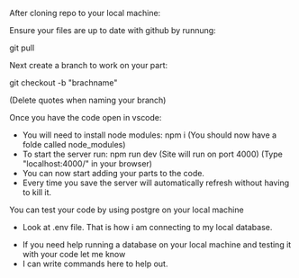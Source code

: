 After cloning repo to your local machine:

Ensure your files are up to date with github by runnung:

git pull
  
Next create a branch to work on your part:

git checkout -b "brachname"

(Delete quotes when naming your branch)
  


Once you have the code open in vscode:
- You will need to install node modules:
npm i
  (You should now have a folde called node_modules)
- To start the server run:
  npm run dev
  (Site will run on port 4000)
  (Type "localhost:4000/" in your browser)
- You can now start adding your parts to the code.
- Every time you save the server will automatically refresh without having to kill it.


You can test your code by using postgre on your local machine
- Look at .env file. That is how i am connecting to my local database.
* If you need help running a database on your local machine and testing it with your code let me know
* I can write commands here to help out.

